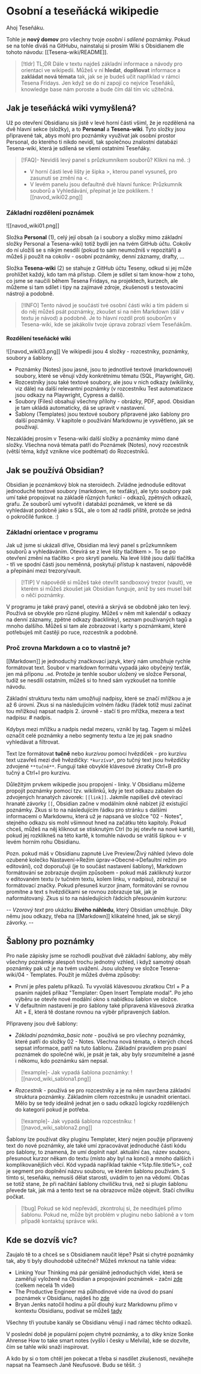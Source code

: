 # Osobní a teseňácká wikipedie

Ahoj Teseňáku. 

Tohle je **nový domov** pro všechny tvoje *osobní* i *sdílené* poznámky. Pokud se na tohle díváš na GitHubu, nainstaluj si prosím Wiki s Obsidianem dle tohoto návodu: [[Tesena-wiki/README]].


> [!tldr] TL;DR
> Dále v textu najdeš základní informace a návody pro orientaci ve wikipedii.
> Můžeš v ní **hledat**, **doplňovat** informace a **zakládat nová témata** tak, jak se je budeš učit například v rámci Tesena Fridays. Jen když se do ní zapojí co nejvíce Teseňáků, knowledge base nám poroste a bude čím dál tím víc užitečná. 

## Jak je teseňácká wiki vymyšlená?
Už po otevření Obsidianu sis jistě v levé horní části všiml, že je rozdělená na dvě hlavní sekce (složky), a to **Personal** a **Tesena-wiki**. Tyto složky jsou připravené tak, abys mohl pro poznámky využívat jak osobní prostor Personal, do kterého ti nikdo nevidí, tak společnou znalostní databázi Tesena-wiki, která je sdílená se všemi ostatními Teseňáky.

> [!FAQ]- Nevidíš levý panel s průzkumníkem souborů? Klikni na mě. :)
> - V horní části levé lišty je šipka >, kterou panel vysuneš, pro zasunutí se změní na <.  
> - V levém panelu jsou defaultně dvě hlavní funkce: Průzkumník souborů a Vyhledávání, přepínat je lze poklikem.
> ![[navod_wiki02.png]]

### Základní rozdělení poznámek
![[navod_wiki01.png]] 

Složka **Personal** (1), celý její obsah (a i soubory a složky mimo základní složky Personal a Tesena-wiki) totiž bydlí jen na tvém GitHub účtu. Cokoliv do ní uložíš se s nikým nesdílí (pokud to sám neumožníš v repozitáři) a můžeš ji použít na cokoliv - osobní poznámky, denní záznamy, drafty, ...

Složka **Tesena-wiki** (2) se stahuje z GitHub účtu Teseny, odkud si jej může prohlížet každý, kdo tam má přístup. Cílem je sdílet si tam know-how z toho, co jsme se naučili během Tesena Fridays, na projektech, kurzech, ale můžeme si tam sdílet i tipy na zajímavé zdroje, zkušenosti s testovacími nástroji a podobně.

> [!INFO] Tento návod je součástí tvé osobní části wiki a tím pádem si do něj můžeš psát poznámky, zkoušet si na něm Markdown (dál v textu je návod) a podobně. Je to hlavní rozdíl proti souborům v Tesena-wiki, kde se jakákoliv tvoje úprava zobrazí všem Teseňákům.

#### Rozdělení teseňácké wiki
![[navod_wiki03.png]]
Ve wikipedii jsou 4 složky - rozcestníky, poznámky, soubory a šablony. 
- Poznámky (Notes) jsou jasné, jsou to jednotlivé textové (markdownové) soubory, které se věnují vždy konkrétnímu tématu (SQL, Playwright, Git). 
- Rozcestníky jsou také textové soubory, ale jsou v nich odkazy (wikilinky, viz dále) na další relevantní poznámky (v rozcestníku Test automatizace jsou odkazy na Playwright, Cypress a další). 
- Soubory (Files) obsahují všechny přílohy - obrázky, PDF, apod. Obsidian je tam ukládá automaticky, dá se upravit v nastavení. 
- Šablony (Templates) jsou textové soubory připravené jako šablony pro další poznámky. V kapitole o používání Markdownu je vysvětleno, jak se používají. 

Nezakládej prosím v Tesena-wiki další složky a poznámky mimo dané složky. Všechna nová témata patří do Poznámek (Notes), nový rozcestník (větší téma, když vznikne více podtémat) do Rozcestníků. 

## Jak se používá Obsidian?
Obsidian je poznámkový blok na steroidech. Zvládne jednoduše editovat jednoduché textové soubory (markdown, ne texťáky), ale tyto soubory pak umí také propojovat na základě různých funkcí - odkazů, zpětných odkazů, grafu. Ze souborů umí vytvořit i databázi poznámek, ve které se dá vyhledávat podobně jako s SQL, ale o tom až radši příště, protože se jedná o pokročilé funkce. :)

### Základní orientace v programu
Jak už jsme si ukázali dříve, Obsidian má levý panel s průzkumníkem souborů a vyhledáváním. Otevírá se z levé lišty tlačítkem >. To se po otevření změní na tlačítko < pro skrytí panelu. Na levé liště jsou další tlačítka - tři ve spodní části jsou neměnná, poskytují přístup k nastavení, nápovědě a přepínání mezi trezory/vault. 

> [!TIP] V nápovědě si můžeš také otevřít sandboxový trezor (vault), ve kterém si můžeš zkoušet jak Obsidian funguje, aniž by ses musel bát o něčí poznámky. 

V programu je také pravý panel, otevírá a skrývá se obdobně jako ten levý. Používá se obvykle pro různé pluginy. Můžeš v něm mít kalendář s odkazy na denní záznamy, zpětné odkazy (backlinky), seznam používaných tagů a mnoho dalšího. Můžeš si tam ale zobrazovat i karty s poznámkami, které potřebuješ mít častěji po ruce, rozcestník a podobně.

### Proč zrovna Markdown a co to vlastně je?
[[Markdown]] je jednoduchý značkovací jazyk, který nám umožňuje rychle formátovat text. Soubor v markdown formátu vypadá jako obyčejný texťák, jen má příponu `.md`. Protože je tenhle soubor uložený ve složce Personal, tudíž se nesdílí ostatním, můžeš si to hned sám vyzkoušet na tomhle návodu. 

Základní strukturu textu nám umožňují nadpisy, které se značí mřížkou a je až 6 úrovní. Zkus si na následujícím volném řádku (řádek totiž musí začínat tou mřížkou) napsat nadpis 2. úrovně - stačí ti pro mřížka, mezera a text nadpisu: # nadpis. 


Kdybys mezi mřížku a nadpis nedal mezeru, vznikl by tag. Tagem si můžeš označit celé poznámky a nebo segmenty textu a lze jej pak snadno vyhledávat a filtrovat. 

Text lze formátovat **tučně** nebo *kurzívou* pomocí hvězdiček - pro kurzívu text uzavřeš mezi dvě hvězdičky: `*kurzíva*`, pro tučný text jsou hvězdičky zdvojené `**tučně**`. Fungují také obvyklé klávesové zkratky Ctrl+B pro tučný a Ctrl+I pro kurzívu. 

Důležitým prvkem wikipedie jsou propojení - linky. V Obsidianu můžeme propojit poznámky pomocí tzv. wikilinků, kdy je text odkazu zabalen do zdvojených hranatých závorek: `[[link]]`. Jakmile napíšeš dvě otevírací hranaté závorky `[[`, Obsidian začne v modálním okně nabízet již existující poznámky. Zkus si to na následujícím řádku pro stránku s dalšími informacemi o Markdownu, která už je napsaná ve složce "02 - Notes", stejného odkazu sis mohl všimnout hned na začátku této kapitoly. Pokud chceš, můžeš na něj kliknout se stisknutým Ctrl (to jej otevře na nové kartě), pokud jej rozklikneš na této kartě, k tomuhle návodu se vrátíš šipkou <- v levém horním rohu Obsidianu.

Pozn. pokud máš v Obsidianu zapnuté Live Preview/Živý náhled (vlevo dole ozubené kolečko Nastavení->Režim úprav->Obecné->Defaultní režim pro editování), což doporučuji (je to součást nastavení šablony), Markdown formátování se zobrazuje dvojím způsobem - pokud máš zakliknutý kurzor v editovaném textu (v tučném textu, kolem linku, v nadpisu), zobrazují se formátovací značky. Pokud přesuneš kurzor jinam, formátování se rovnou promítne a text s hvězdičkami se rovnou zobrazuje tak, jak je naformátovaný. Zkus si to na následujících řádcích přesouváním kurzoru:

-- *Vzorový text* pro ukázku **živého náhledu**, který Obsidian umožňuje. Díky němu jsou odkazy, třeba na [[Markdown]] klikatelné hned, jak se skryjí závorky. --

## Šablony pro poznámky
Pro naše zápisky jsme se rozhodli používat dvě základní šablony, aby měly všechny poznámky alespoň trochu jednotný vzhled, i když samotný obsah poznámky pak už je na tvém uvážení. Jsou uloženy ve složce Tesena-wiki/04 - Templates. Použít je můžeš dvěma způsoby:
- První je přes paletu příkazů. Tu vyvoláš klávesovou zkratkou Ctrl + P a psaním najdeš příkaz "Templater: Open Insert Template modal". Po jeho výběru se otevře nové modální okno s nabídkou šablon ve složce. 
- V defaultním nastavení je pro šablony také připravená klávesová zkratka Alt + E, která tě dostane rovnou na výběr připravených šablon. 

Připraveny jsou dvě šablony:
- *Základní poznámka_basic note* - používá se pro všechny poznámky, které patří do složky 02 - Notes. Všechna nová témata, o kterých chceš sepsat informace, patří na tuto šablonu. Základní pravidlem pro psaní poznámek do společné wiki, je psát je tak, aby byly srozumitelné a jasné i někomu, kdo poznámku sám nepsal.  
> [!example]- Jak vypadá šablona poznámky:
> ![[navod_wiki_sablona1.png]]
- *Rozcestník* - používá se pro rozcestníky a je na něm navržena základní struktura poznámky. Základním cílem rozcestníku je usnadnit orientaci. Mělo by se tedy ideálně jednat jen o sadu odkazů logicky rozdělených do kategorií pokud je potřeba. 
> [!example]- Jak vypadá šablona rozcestníku:
> ![[navod_wiki_sablona2.png]]

Šablony lze používat díky pluginu Templater, který nejen použije připravený text do nové poznámky, ale také umí zpracovávat jednoduché části kódu pro šablony, to znamená, že umí doplnit např. aktuální čas, název souboru, přesunout kurzor někam do textu (místo aby byl na konci) a mnoho dalších i komplikovanějších věcí. Kód vypadá například takhle <%tp.file.title%>, což je segment pro doplnění názvu souboru, ve kterém šablonu používám. S tímto si, teseňáku, nemusíš dělat starosti, uvádím to jen na vědomí. Občas se totiž stane, že při načítání šablony chviličku trvá, než si plugin šablonu převede tak, jak má a tento text se na obrazovce může objevit. Stačí chvilku počkat.
> [!bug] Pokud se kód nepřevádí, zkontroluj si, že needituješ přímo šablonu. Pokud ne, může být problém v pluginu nebo šabloně a v tom případě kontaktuj správce wiki.

## Kde se dozvíš víc?
Zaujalo tě to a chceš se s Obsidianem naučit lépe? Psát si chytré poznámky tak, aby ti byly dlouhodobě užitečné? Můžeš mrknout na tahle videa:

- Linking Your Thinking má pár geniálně jednoduchých videí, která se zaměřují vyloženě na Obsidian a propojování poznámek - začni [zde](https://www.youtube.com/watch?v=QgbLb6QCK88&list=PL3NaIVgSlAVLHty1-NuvPa9V0b0UwbzBd) (celkem necelá 1h videí)
- The Productive Engineer má půlhodinové vide na úvod do psaní poznámek v Obsidianu, najdeš ho [zde](https://www.youtube.com/watch?v=47hOfPGsrqk)
- Bryan Jenks natočil hodinu a půl dlouhý kurz Markdownu přímo v kontextu Obsidianu, podívat se můžeš [tady](https://www.youtube.com/watch?v=FEa2diI2qgA)

Všechny tři youtube kanály se Obsidianu věnují i nad rámec těchto odkazů. 

V poslední době je populární pojem chytré poznámky, a to díky knize Sonke Ahrense How to take smart notes (vyšlo i česky u Melvila), kde se dozvíte, čím se tahle wiki snaží inspirovat. 

A kdo by si o tom chtěl jen pokecat a třeba si nasdílet zkušenosti, neváhejte napsat na Teamsech Janě Neufusové. Budu se těšit. :)